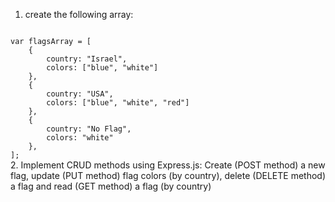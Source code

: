 1. create the following array:
<code>
var flagsArray = [
    {
        country: "Israel",
        colors: ["blue", "white"]
    },
    {
        country: "USA",
        colors: ["blue", "white", "red"]
    },
    {
        country: "No Flag",
        colors: "white"
    },
];
</code>
2. Implement CRUD methods using Express.js: Create (POST method) a new flag, update (PUT method) flag colors (by country), delete (DELETE method) a flag and read (GET method) a flag (by country)